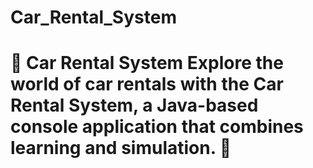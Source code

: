 # Car_Rental_System
# 🚗 Car Rental System  Explore the world of car rentals with the **Car Rental System**, a Java-based console application that combines learning and simulation. 🌟
